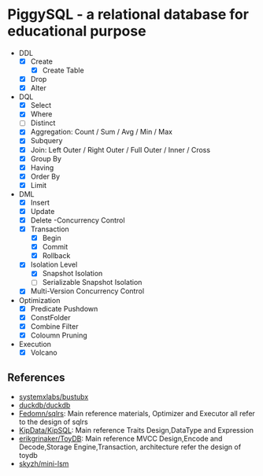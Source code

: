 # PiggySQL - a relational database for educational purpose
- DDL
  - [x] Create
    - [x] Create Table
  - [x] Drop
  - [x] Alter
- DQL
  - [x] Select
  - [x] Where
  - [ ] Distinct
  - [x] Aggregation: Count / Sum / Avg / Min / Max
  - [x] Subquery
  - [x] Join: Left Outer / Right Outer / Full Outer / Inner / Cross
  - [x] Group By
  - [x] Having
  - [x] Order By
  - [x] Limit
- DML
  - [x] Insert
  - [x] Update
  - [x] Delete
-Concurrency Control
  - [x] Transaction
    - [x] Begin
    - [x] Commit
    - [x] Rollback
  - [x] Isolation Level
    - [x] Snapshot Isolation
    - [ ] Serializable Snapshot Isolation
  - [x] Multi-Version Concurrency Control  
- Optimization
  - [x] Predicate Pushdown
  - [x] ConstFolder
  - [x] Combine Filter
  - [x] Coloumn Pruning
- Execution
  - [x] Volcano

## References
- [systemxlabs/bustubx](https://github.com/systemxlabs/bustubx)
- [duckdb/duckdb](https://github.com/duckdb/duckdb)
- [Fedomn/sqlrs](https://github.com/Fedomn/sqlrs): Main reference materials, Optimizer and Executor all refer to the design of sqlrs
- [KipData/KipSQL](https://github.com/KipData/KipSQL): Main reference Traits Design,DataType and Expression
- [erikgrinaker/ToyDB](https://github.com/erikgrinaker/toydb): Main reference MVCC Design,Encode and Decode,Storage Engine,Transaction, architecture refer the design of toydb
- [skyzh/mini-lsm](https://github.com/skyzh/mini-lsm)

